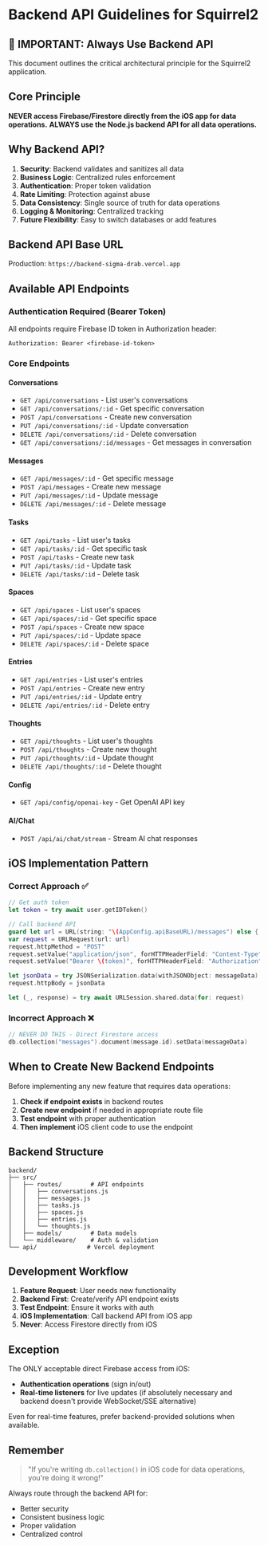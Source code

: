 # Backend API Guidelines for Squirrel2

## 🚨 IMPORTANT: Always Use Backend API

This document outlines the critical architectural principle for the Squirrel2 application.

## Core Principle

**NEVER access Firebase/Firestore directly from the iOS app for data operations.**
**ALWAYS use the Node.js backend API for all data operations.**

## Why Backend API?

1. **Security**: Backend validates and sanitizes all data
2. **Business Logic**: Centralized rules enforcement
3. **Authentication**: Proper token validation
4. **Rate Limiting**: Protection against abuse
5. **Data Consistency**: Single source of truth for data operations
6. **Logging & Monitoring**: Centralized tracking
7. **Future Flexibility**: Easy to switch databases or add features

## Backend API Base URL

Production: `https://backend-sigma-drab.vercel.app`

## Available API Endpoints

### Authentication Required (Bearer Token)
All endpoints require Firebase ID token in Authorization header:
```
Authorization: Bearer <firebase-id-token>
```

### Core Endpoints

#### Conversations
- `GET /api/conversations` - List user's conversations
- `GET /api/conversations/:id` - Get specific conversation
- `POST /api/conversations` - Create new conversation
- `PUT /api/conversations/:id` - Update conversation
- `DELETE /api/conversations/:id` - Delete conversation
- `GET /api/conversations/:id/messages` - Get messages in conversation

#### Messages
- `GET /api/messages/:id` - Get specific message
- `POST /api/messages` - Create new message
- `PUT /api/messages/:id` - Update message
- `DELETE /api/messages/:id` - Delete message

#### Tasks
- `GET /api/tasks` - List user's tasks
- `GET /api/tasks/:id` - Get specific task
- `POST /api/tasks` - Create new task
- `PUT /api/tasks/:id` - Update task
- `DELETE /api/tasks/:id` - Delete task

#### Spaces
- `GET /api/spaces` - List user's spaces
- `GET /api/spaces/:id` - Get specific space
- `POST /api/spaces` - Create new space
- `PUT /api/spaces/:id` - Update space
- `DELETE /api/spaces/:id` - Delete space

#### Entries
- `GET /api/entries` - List user's entries
- `POST /api/entries` - Create new entry
- `PUT /api/entries/:id` - Update entry
- `DELETE /api/entries/:id` - Delete entry

#### Thoughts
- `GET /api/thoughts` - List user's thoughts
- `POST /api/thoughts` - Create new thought
- `PUT /api/thoughts/:id` - Update thought
- `DELETE /api/thoughts/:id` - Delete thought

#### Config
- `GET /api/config/openai-key` - Get OpenAI API key

#### AI/Chat
- `POST /api/ai/chat/stream` - Stream AI chat responses

## iOS Implementation Pattern

### Correct Approach ✅
```swift
// Get auth token
let token = try await user.getIDToken()

// Call backend API
guard let url = URL(string: "\(AppConfig.apiBaseURL)/messages") else { return }
var request = URLRequest(url: url)
request.httpMethod = "POST"
request.setValue("application/json", forHTTPHeaderField: "Content-Type")
request.setValue("Bearer \(token)", forHTTPHeaderField: "Authorization")

let jsonData = try JSONSerialization.data(withJSONObject: messageData)
request.httpBody = jsonData

let (_, response) = try await URLSession.shared.data(for: request)
```

### Incorrect Approach ❌
```swift
// NEVER DO THIS - Direct Firestore access
db.collection("messages").document(message.id).setData(messageData)
```

## When to Create New Backend Endpoints

Before implementing any new feature that requires data operations:

1. **Check if endpoint exists** in backend routes
2. **Create new endpoint** if needed in appropriate route file
3. **Test endpoint** with proper authentication
4. **Then implement** iOS client code to use the endpoint

## Backend Structure

```
backend/
├── src/
│   ├── routes/        # API endpoints
│   │   ├── conversations.js
│   │   ├── messages.js
│   │   ├── tasks.js
│   │   ├── spaces.js
│   │   ├── entries.js
│   │   └── thoughts.js
│   ├── models/        # Data models
│   └── middleware/    # Auth & validation
└── api/              # Vercel deployment
```

## Development Workflow

1. **Feature Request**: User needs new functionality
2. **Backend First**: Create/verify API endpoint exists
3. **Test Endpoint**: Ensure it works with auth
4. **iOS Implementation**: Call backend API from iOS app
5. **Never**: Access Firestore directly from iOS

## Exception

The ONLY acceptable direct Firebase access from iOS:
- **Authentication operations** (sign in/out)
- **Real-time listeners** for live updates (if absolutely necessary and backend doesn't provide WebSocket/SSE alternative)

Even for real-time features, prefer backend-provided solutions when available.

## Remember

> "If you're writing `db.collection()` in iOS code for data operations, you're doing it wrong!"

Always route through the backend API for:
- Better security
- Consistent business logic
- Proper validation
- Centralized control